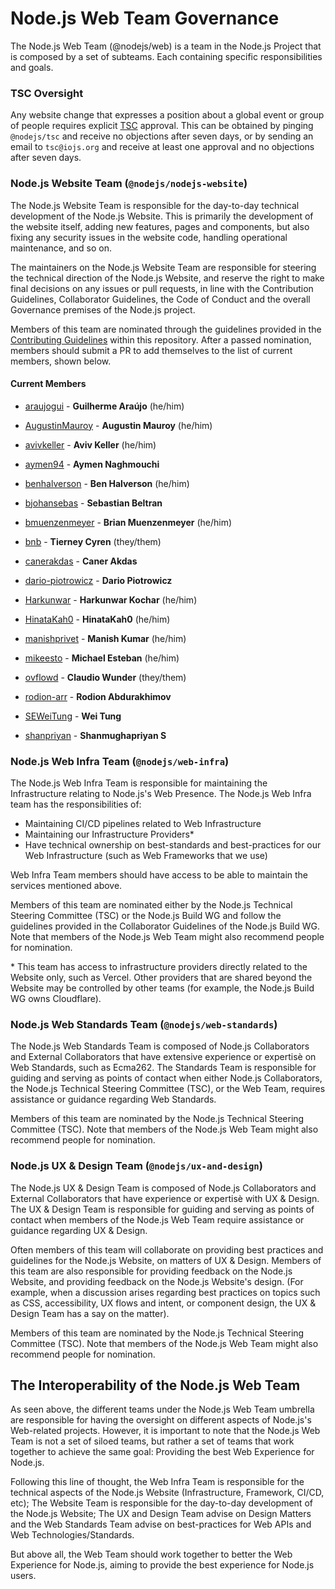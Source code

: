 # Node.js Web Team Governance

The Node.js Web Team (@nodejs/web) is a team in the Node.js Project that is composed by a set of subteams. Each containing specific responsibilities and goals.

### TSC Oversight

Any website change that expresses a position about a global event or group of people requires explicit
[TSC](https://github.com/nodejs/TSC/blob/main/TSC-Charter.md#section-4-responsibilities-of-the-tsc)
approval. This can be obtained by pinging `@nodejs/tsc` and receive no objections after seven days,
or by sending an email to `tsc@iojs.org` and receive at least one approval and no objections after seven days.

### Node.js Website Team (`@nodejs/nodejs-website`)

The Node.js Website Team is responsible for the day-to-day technical development of the Node.js Website. This is primarily the development of the website itself, adding new features, pages and components, but also fixing any security issues in the website code, handling operational maintenance, and so on.

The maintainers on the Node.js Website Team are responsible for steering the technical direction of the Node.js Website, and reserve the right to make final decisions on any issues or pull requests, in line with the Contribution Guidelines, Collaborator Guidelines, the Code of Conduct and the overall Governance premises of the Node.js project.

Members of this team are nominated through the guidelines provided in the [Contributing Guidelines](https://github.com/nodejs/nodejs.org/blob/main/CONTRIBUTING.md#becoming-a-collaborator) within this repository. After a passed nomination, members should submit a PR to add themselves to the list of current members, shown below.

#### Current Members

- [araujogui](https://github.com/araujogui) - **Guilherme Araújo** (he/him)

- [AugustinMauroy](https://github.com/AugustinMauroy) - **Augustin Mauroy** (he/him)

- [avivkeller](https://github.com/avivkeller) - **Aviv Keller** (he/him)

- [aymen94](https://github.com/aymen94) - **Aymen Naghmouchi**

- [benhalverson](https://github.com/benhalverson) - **Ben Halverson** (he/him)

- [bjohansebas](https://github.com/bjohansebas) - **Sebastian Beltran**

- [bmuenzenmeyer](https://github.com/bmuenzenmeyer) - **Brian Muenzenmeyer** (he/him)

- [bnb](https://github.com/bnb) - **Tierney Cyren** (they/them)

- [canerakdas](https://github.com/canerakdas) - **Caner Akdas**

- [dario-piotrowicz](https://github.com/dario-piotrowicz) - **Dario Piotrowicz**

- [Harkunwar](https://github.com/Harkunwar) - **Harkunwar Kochar** (he/him)

- [HinataKah0](https://github.com/HinataKah0) - **HinataKah0** (he/him)

- [manishprivet](https://github.com/manishprivet) - **Manish Kumar** (he/him)

- [mikeesto](https://github.com/mikeesto) - **Michael Esteban** (he/him)

- [ovflowd](https://github.com/ovflowd) - **Claudio Wunder** (they/them)

- [rodion-arr](https://github.com/rodion-arr) - **Rodion Abdurakhimov**

- [SEWeiTung](https://github.com/SEWeiTung) - **Wei Tung**

- [shanpriyan](https://github.com/shanpriyan) - **Shanmughapriyan S**

### Node.js Web Infra Team (`@nodejs/web-infra`)

The Node.js Web Infra Team is responsible for maintaining the Infrastructure relating to Node.js's Web Presence. The Node.js Web Infra team has the responsibilities of:

- Maintaining CI/CD pipelines related to Web Infrastructure
- Maintaining our Infrastructure Providers\*
- Have technical ownership on best-standards and best-practices for our Web Infrastructure (such as Web Frameworks that we use)

Web Infra Team members should have access to be able to maintain the services mentioned above.

Members of this team are nominated either by the Node.js Technical Steering Committee (TSC) or the Node.js Build WG and follow the guidelines provided in the Collaborator Guidelines of the Node.js Build WG. Note that members of the Node.js Web Team might also recommend people for nomination.

\* This team has access to infrastructure providers directly related to the Website only, such as Vercel. Other providers that are shared beyond the Website may be controlled by other teams (for example, the Node.js Build WG owns Cloudflare).

### Node.js Web Standards Team (`@nodejs/web-standards`)

The Node.js Web Standards Team is composed of Node.js Collaborators and External Collaborators that have extensive experience or expertisè on Web Standards, such as Ecma262. The Standards Team is responsible for guiding and serving as points of contact when either Node.js Collaborators, the Node.js Technical Steering Committee (TSC), or the Web Team, requires assistance or guidance regarding Web Standards.

Members of this team are nominated by the Node.js Technical Steering Committee (TSC). Note that members of the Node.js Web Team might also recommend people for nomination.

### Node.js UX & Design Team (`@nodejs/ux-and-design`)

The Node.js UX & Design Team is composed of Node.js Collaborators and External Collaborators that have experience or expertisè with UX & Design. The UX & Design Team is responsible for guiding and serving as points of contact when members of the Node.js Web Team require assistance or guidance regarding UX & Design.

Often members of this team will collaborate on providing best practices and guidelines for the Node.js Website, on matters of UX & Design. Members of this team are also responsible for providing feedback on the Node.js Website, and providing feedback on the Node.js Website's design. (For example, when a discussion arises regarding best practices on topics such as CSS, accessibility, UX flows and intent, or component design, the UX & Design Team has a say on the matter).

Members of this team are nominated by the Node.js Technical Steering Committee (TSC). Note that members of the Node.js Web Team might also recommend people for nomination.

## The Interoperability of the Node.js Web Team

As seen above, the different teams under the Node.js Web Team umbrella are responsible for having the oversight on different aspects of Node.js's Web-related projects. However, it is important to note that the Node.js Web Team is not a set of siloed teams, but rather a set of teams that work together to achieve the same goal: Providing the best Web Experience for Node.js.

Following this line of thought, the Web Infra Team is responsible for the technical aspects of the Node.js Website (Infrastructure, Framework, CI/CD, etc); The Website Team is responsible for the day-to-day development of the Node.js Website; The UX and Design Team advise on Design Matters and the Web Standards Team advise on best-practices for Web APIs and Web Technologies/Standards.

But above all, the Web Team should work together to better the Web Experience for Node.js, aiming to provide the best experience for Node.js users.
